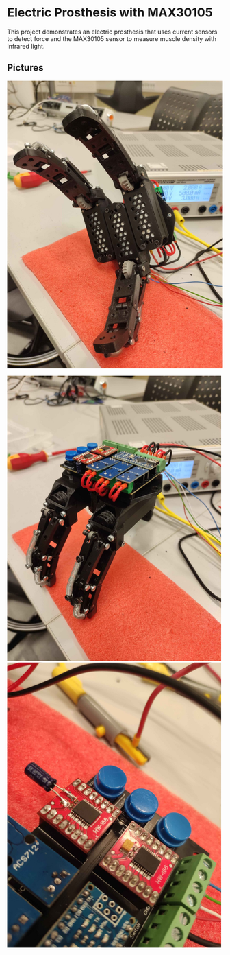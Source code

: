 # Electric Prosthesis with MAX30105 

This project demonstrates an electric prosthesis that uses current sensors to detect force and the MAX30105 sensor to measure muscle density with infrared light.

## Pictures

![1](docs/1.jpg)

<img src="docs/2.jpg" alt="2" width="500px">

<img src="docs/3.jpg" alt="3" width="500px">
